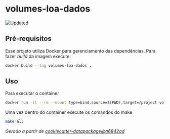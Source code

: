 # volumes-loa-dados

[![Updated](https://github.com/splor-mg/volumes-loa-dados/actions/workflows/all.yaml/badge.svg)](https://github.com/splor-mg/volumes-loa-dados/actions/)

## Pré-requisitos

Esse projeto utiliza Docker para gerenciamento das dependências. Para fazer _build_  da imagem execute:

```bash
docker build --tag volumes-loa-dados .
```

## Uso

Para executar o container

```bash
docker run -it --rm --mount type=bind,source=$(PWD),target=/project volumes-loa-dados bash
```

Uma vez dentro do container execute os comandos do make

```bash
make all
```

_Gerado a partir de [cookiecutter-datapackage@a6842ad](https://github.com/splor-mg/cookiecutter-datapackage/commit/a6842adfcb272c31087ae2c891df3637dd5f0dee)_
